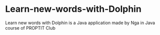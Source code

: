 # Learn-new-words-with-Dolphin
Learn new words with Dolphin is a Java application made by Nga in Java course of PROPTIT Club
